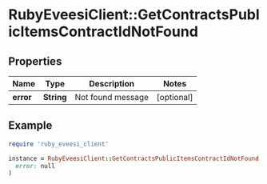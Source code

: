 # RubyEveesiClient::GetContractsPublicItemsContractIdNotFound

## Properties

| Name | Type | Description | Notes |
| ---- | ---- | ----------- | ----- |
| **error** | **String** | Not found message | [optional] |

## Example

```ruby
require 'ruby_eveesi_client'

instance = RubyEveesiClient::GetContractsPublicItemsContractIdNotFound.new(
  error: null
)
```

